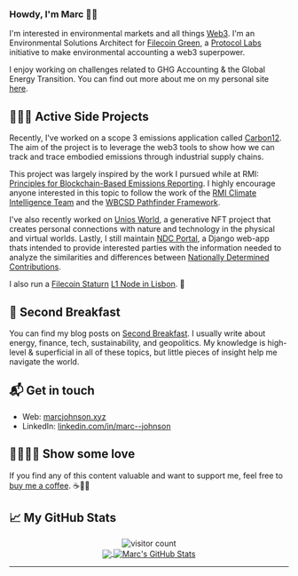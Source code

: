 ### Howdy, I'm Marc 👋🏻

I'm interested in environmental markets and all things [Web3][6]. I'm an Environmental Solutions Architect for <a href="https://green.filecoin.io/" target="_blank">Filecoin Green</a>, a <a href="https://protocol.ai/" target="_blank">Protocol Labs</a> initiative to make environmental accounting a web3 superpower.

I enjoy working on challenges related to GHG Accounting & the Global Energy Transition. You can find out more about me on my personal site [here][1].

## 👨🏼‍💻 Active Side Projects 

Recently, I've worked on a scope 3 emissions application called <a href="https://github.com/mjohnson518/Carbon12" target="_blank">Carbon12</a>. The aim of the project is to leverage the web3 tools to show how we can track and trace embodied emissions through industrial supply chains. 

This project was largely inspired by the work I pursued while at RMI: [Principles for Blockchain-Based Emissions Reporting](https://marcjohnson.info/RMI). I highly encourage anyone interested in this topic to follow the work of the [RMI Climate Intelligence Team](https://rmi.org/insight/toward-a-technology-ecosystem-for-carbon-accounting/) and the [WBCSD Pathfinder Framework](https://www.wbcsd.org/Programs/Climate-and-Energy/Climate/SOS-1.5/Resources/Pathfinder-Framework-Version-2.0).

I've also recently worked on <a href="https://unios.world/" target="_blank">Unios World</a>, a generative NFT project that creates personal connections with nature and technology in the physical and virtual worlds. Lastly, I still maintain <a href="https://ndcportal.app/" target="_blank">NDC Portal</a>, a Django web-app thats intended to provide interested parties with the information needed to analyze the similarities and differences between [Nationally Determined Contributions][5].

I also run a [Filecoin Staturn](https://strn.network/) [L1 Node in Lisbon](https://dashboard.strn.network/stats/eyJmIjp7ImxvY2F0aW9uIjp7ImZpbHRlclR5cGUiOiJ0ZXh0IiwidHlwZSI6ImNvbnRhaW5zIiwiZmlsdGVyIjoibGlzYm9uIn0sImlkIjp7ImZpbHRlclR5cGUiOiJ0ZXh0IiwidHlwZSI6ImNvbnRhaW5zIiwiZmlsdGVyIjoiNmJiMWJiOTItMDA4NS00OGE5LWE5NDQtMGY2OWI5ZWM3YzQwIn19LCJzIjpbXX0=). :rocket:

## :bread: Second Breakfast

You can find my blog posts on [Second Breakfast][3]. I usually write about energy, finance, tech, sustainability, and geopolitics. My knowledge is high-level & superficial in all of these topics, but little pieces of insight help me navigate the world.

## 📬 Get in touch

- Web: [marcjohnson.xyz][1]
- LinkedIn: [linkedin.com/in/marc--johnson][4]

## 🤜🏻🤛🏻 Show some love

If you find any of this content valuable and want to support me, feel free to [buy me a coffee][2]. :coffee:🙏🏻

## &#x1f4c8; My GitHub Stats

<p  align="center">
 <img src="https://visitor-badge.glitch.me/badge?page_id=mjohnson518.mjohnson518" alt="visitor count"/></br>

<a href="https://github.com/mjohnson518/mjohnson518">
  <img align="center" src="https://github-readme-stats.vercel.app/api/top-langs/?username=mjohnson518&count_private=true&hide=html,css,scss,python&title_color=ffffff&text_color=c9cacc&icon_color=2bbc8a&bg_color=1d1f21" />
</a>

<a href="https://github.com/mjohnson518/mjohnson518">
  <img align="center" src="https://github-readme-stats.vercel.app/api?username=mjohnson518&count_private=true&line_height=27&title_color=ffffff&text_color=c9cacc&icon_color=2bbc8a&bg_color=1d1f21" alt="Marc's GitHub Stats" />
</a></p> 

---










[1]: https://marcjohnson.info/
[2]: https://www.buymeacoffee.com/marcjohnson/
[3]: https://www.second-breakfast.co/
[4]: https://www.linkedin.com/in/marc--johnson/
[5]: https://www4.unfccc.int/sites/NDCStaging/Pages/Home.aspx
[6]: https://youtu.be/l44z35vabvA
